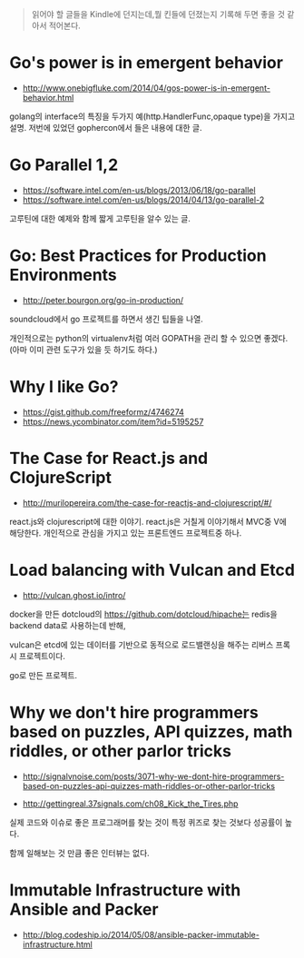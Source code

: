 <!-- Title: Send-to-kindle 2014-05 -->
<!-- Tags: send-to-kindle,golang,concurrency,coding,http -->


> 읽어야 할 글들을 Kindle에 던지는데,뭘 킨들에 던졌는지 기록해 두면 좋을 것 같아서 적어본다. 

# Go's power is in emergent behavior

- http://www.onebigfluke.com/2014/04/gos-power-is-in-emergent-behavior.html

golang의 interface의 특징을 두가지 예(http.HandlerFunc,opaque type)을 가지고 설명. 
저번에 있었던 gophercon에서 들은 내용에 대한 글.


# Go Parallel 1,2 

- https://software.intel.com/en-us/blogs/2013/06/18/go-parallel
- https://software.intel.com/en-us/blogs/2014/04/13/go-parallel-2

고루틴에 대한 예제와 함께 짧게 고루틴을 알수 있는 글. 

# Go: Best Practices for Production Environments

- http://peter.bourgon.org/go-in-production/

soundcloud에서 go 프로젝트를 하면서 생긴 팁들을 나열.

개인적으로는 python의 virtualenv처럼 여러 GOPATH을 관리 할 수 있으면 좋겠다. 
(아마 이미 관련 도구가 있을 듯 하기도 하다.)

# Why I like Go?

- https://gist.github.com/freeformz/4746274
- https://news.ycombinator.com/item?id=5195257

# The Case for React.js and ClojureScript
 
- http://murilopereira.com/the-case-for-reactjs-and-clojurescript/#/

react.js와 clojurescript에 대한 이야기. 
react.js은 거칠게 이야기해서 MVC중 V에 해당한다. 
개인적으로 관심을 가지고 있는 프론트엔드 프로젝트중 하나. 


# Load balancing with Vulcan and Etcd

- http://vulcan.ghost.io/intro/

docker을 만든 dotcloud의 https://github.com/dotcloud/hipache는  redis을 backend data로 사용하는데 반해,

vulcan은 etcd에 있는 데이터를 기반으로 동적으로 로드밸랜싱을 해주는 리버스 프록시 프로젝트이다. 

go로 만든 프로젝트.


# Why we don't hire programmers based on puzzles, API quizzes, math riddles, or other parlor tricks

- http://signalvnoise.com/posts/3071-why-we-dont-hire-programmers-based-on-puzzles-api-quizzes-math-riddles-or-other-parlor-tricks

- http://gettingreal.37signals.com/ch08_Kick_the_Tires.php

실제 코드와 이슈로 좋은 프로그래머를 찾는 것이 특정 퀴즈로 찾는 것보다 성공률이 높다.

함께 일해보는 것 만큼 좋은 인터뷰는 없다.


# Immutable Infrastructure with Ansible and Packer

- http://blog.codeship.io/2014/05/08/ansible-packer-immutable-infrastructure.html


